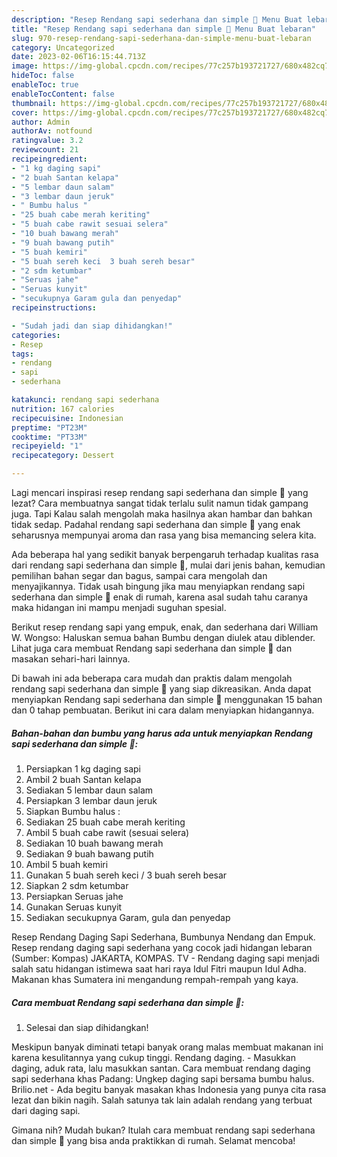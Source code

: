 ```yaml
---
description: "Resep Rendang sapi sederhana dan simple 🥰 Menu Buat lebaran"
title: "Resep Rendang sapi sederhana dan simple 🥰 Menu Buat lebaran"
slug: 970-resep-rendang-sapi-sederhana-dan-simple-menu-buat-lebaran
category: Uncategorized
date: 2023-02-06T16:15:44.713Z
image: https://img-global.cpcdn.com/recipes/77c257b193721727/680x482cq70/rendang-sapi-sederhana-dan-simple-foto-resep-utama.jpg
hideToc: false
enableToc: true
enableTocContent: false
thumbnail: https://img-global.cpcdn.com/recipes/77c257b193721727/680x482cq70/rendang-sapi-sederhana-dan-simple-foto-resep-utama.jpg
cover: https://img-global.cpcdn.com/recipes/77c257b193721727/680x482cq70/rendang-sapi-sederhana-dan-simple-foto-resep-utama.jpg
author: Admin
authorAv: notfound
ratingvalue: 3.2
reviewcount: 21
recipeingredient:
- "1 kg daging sapi"
- "2 buah Santan kelapa"
- "5 lembar daun salam"
- "3 lembar daun jeruk"
- " Bumbu halus "
- "25 buah cabe merah keriting"
- "5 buah cabe rawit sesuai selera"
- "10 buah bawang merah"
- "9 buah bawang putih"
- "5 buah kemiri"
- "5 buah sereh keci  3 buah sereh besar"
- "2 sdm ketumbar"
- "Seruas jahe"
- "Seruas kunyit"
- "secukupnya Garam gula dan penyedap"
recipeinstructions:

- "Sudah jadi dan siap dihidangkan!"
categories:
- Resep
tags:
- rendang
- sapi
- sederhana

katakunci: rendang sapi sederhana 
nutrition: 167 calories
recipecuisine: Indonesian
preptime: "PT23M"
cooktime: "PT33M"
recipeyield: "1"
recipecategory: Dessert

---
```



Lagi mencari inspirasi resep rendang sapi sederhana dan simple 🥰 yang lezat? Cara membuatnya sangat tidak terlalu sulit namun tidak gampang juga. Tapi Kalau salah mengolah maka hasilnya akan hambar dan bahkan tidak sedap. Padahal rendang sapi sederhana dan simple 🥰 yang enak seharusnya mempunyai aroma dan rasa yang bisa memancing selera kita.


Ada beberapa hal yang sedikit banyak berpengaruh terhadap kualitas rasa dari rendang sapi sederhana dan simple 🥰, mulai dari jenis bahan, kemudian pemilihan bahan segar dan bagus, sampai cara mengolah dan menyajikannya. Tidak usah bingung jika mau menyiapkan rendang sapi sederhana dan simple 🥰 enak di rumah, karena asal sudah tahu caranya maka hidangan ini mampu menjadi suguhan spesial.

Berikut resep rendang sapi yang empuk, enak, dan sederhana dari William W. Wongso: Haluskan semua bahan Bumbu dengan diulek atau diblender. Lihat juga cara membuat Rendang sapi sederhana dan simple 🥰 dan masakan sehari-hari lainnya.


Di bawah ini ada beberapa cara mudah dan praktis dalam mengolah rendang sapi sederhana dan simple 🥰 yang siap dikreasikan. Anda dapat menyiapkan Rendang sapi sederhana dan simple 🥰 menggunakan 15 bahan dan 0 tahap pembuatan. Berikut ini cara dalam menyiapkan hidangannya.

<!--inarticleads1-->

##### Bahan-bahan dan bumbu yang harus ada untuk menyiapkan Rendang sapi sederhana dan simple 🥰:

1. Persiapkan 1 kg daging sapi
1. Ambil 2 buah Santan kelapa
1. Sediakan 5 lembar daun salam
1. Persiapkan 3 lembar daun jeruk
1. Siapkan  Bumbu halus :
1. Sediakan 25 buah cabe merah keriting
1. Ambil 5 buah cabe rawit (sesuai selera)
1. Sediakan 10 buah bawang merah
1. Sediakan 9 buah bawang putih
1. Ambil 5 buah kemiri
1. Gunakan 5 buah sereh keci / 3 buah sereh besar
1. Siapkan 2 sdm ketumbar
1. Persiapkan Seruas jahe
1. Gunakan Seruas kunyit
1. Sediakan secukupnya Garam, gula dan penyedap


Resep Rendang Daging Sapi Sederhana, Bumbunya Nendang dan Empuk. Resep rendang daging sapi sederhana yang cocok jadi hidangan lebaran (Sumber: Kompas) JAKARTA, KOMPAS. TV - Rendang daging sapi menjadi salah satu hidangan istimewa saat hari raya Idul Fitri maupun Idul Adha. Makanan khas Sumatera ini mengandung rempah-rempah yang kaya. 

<!--inarticleads2-->

##### Cara membuat Rendang sapi sederhana dan simple 🥰:


1. Selesai dan siap dihidangkan!

Meskipun banyak diminati tetapi banyak orang malas membuat makanan ini karena kesulitannya yang cukup tinggi. Rendang daging. - Masukkan daging, aduk rata, lalu masukkan santan. Cara membuat rendang daging sapi sederhana khas Padang: Ungkep daging sapi bersama bumbu halus. Brilio.net - Ada begitu banyak masakan khas Indonesia yang punya cita rasa lezat dan bikin nagih. Salah satunya tak lain adalah rendang yang terbuat dari daging sapi. 

Gimana nih? Mudah bukan? Itulah cara membuat rendang sapi sederhana dan simple 🥰 yang bisa anda praktikkan di rumah. Selamat mencoba!
